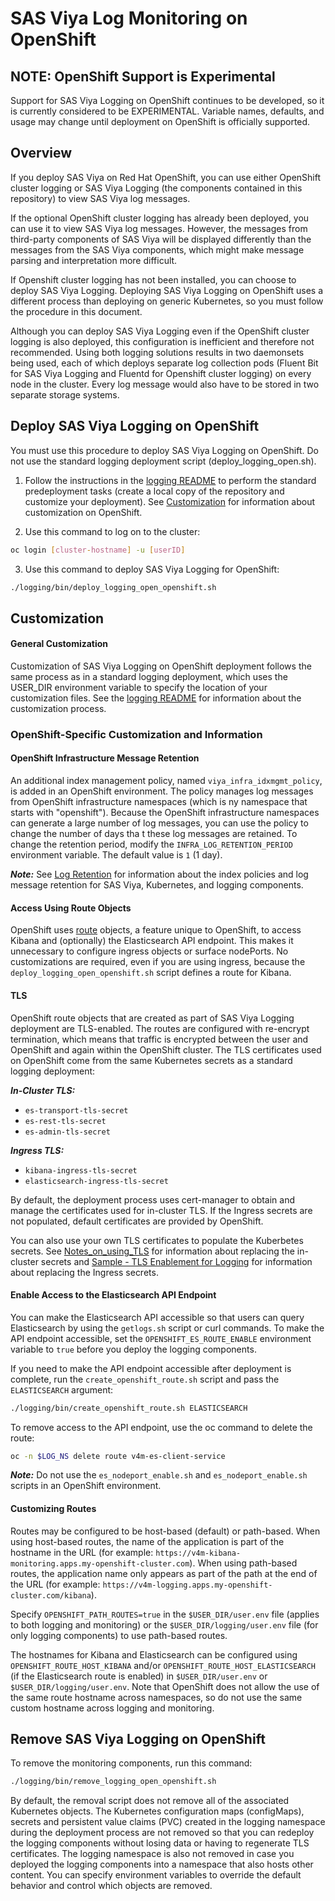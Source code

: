 # SAS Viya Log Monitoring on OpenShift

## NOTE: OpenShift Support is Experimental

Support for SAS Viya Logging on OpenShift continues to be developed, so it is
currently considered to be EXPERIMENTAL. Variable names, defaults, and usage
may change until deployment on OpenShift is officially supported.

## Overview

If you deploy SAS Viya on Red Hat OpenShift, you can use either OpenShift
cluster logging or SAS Viya Logging (the components contained in this
repository) to view SAS Viya log messages.

If the optional OpenShift cluster logging has already been deployed, you can use
it to view SAS Viya log messages. However, the messages from third-party components
of SAS Viya will be displayed differently than the messages from the SAS Viya components,
which might make message parsing and interpretation more difficult.

If Openshift cluster logging has not been installed, you can choose to deploy
SAS Viya Logging. Deploying SAS Viya Logging on
OpenShift uses a different process than deploying on generic Kubernetes, so you
must follow the procedure in this document.

Although you can deploy SAS Viya Logging even if the OpenShift
cluster logging is also deployed, this configuration is inefficient and
therefore not recommended. Using both logging solutions results in two
daemonsets being used, each of which deploys separate log collection pods
(Fluent Bit for SAS Viya Logging and Fluentd for Openshift cluster logging)
on every node in the cluster. Every log message would also have to be stored
in two separate storage systems.

## Deploy SAS Viya Logging on OpenShift

You must use this procedure to deploy SAS Viya Logging on OpenShift. Do not use
the standard logging deployment script (deploy_logging_open.sh).

1. Follow the instructions in the [logging README](../README.md#l_pre_dep) to
perform the standard predeployment tasks (create a local copy of the
repository and customize your deployment). See [Customization](#l_os_cust)
for information about customization on OpenShift.

2. Use this command to log on to the cluster:

```bash
oc login [cluster-hostname] -u [userID]
```

3. Use this command to deploy SAS Viya Logging for OpenShift:

```bash
./logging/bin/deploy_logging_open_openshift.sh
```

## <a name="l_os_cust"></a>Customization

#### General Customization

Customization of SAS Viya Logging on OpenShift deployment follows the same
process as in a standard logging deployment, which uses the USER_DIR
environment variable to specify the location of your customization files.
See the [logging README](../logging/README.md#log_custom) for information
about the customization process.

### OpenShift-Specific Customization and Information

#### OpenShift Infrastructure Message Retention

An additional index management policy, named `viya_infra_idxmgmt_policy`, is added
in an OpenShift environment. The policy manages log messages from OpenShift
infrastructure namespaces (which is ny namespace that starts with "openshift").
Because the OpenShift infrastructure namespaces can generate a large number of
log messages, you can use the policy to change the number of days tha t these
log messages are retained. To change the retention period, modify the
`INFRA_LOG_RETENTION_PERIOD` environment variable. The default value is `1` (1 day).

***Note:*** See [Log Retention](Log_Retention.md) for information
about the index policies and log message retention for SAS Viya, Kubernetes,
and logging components.

#### Access Using Route Objects

OpenShift uses [route](https://docs.openshift.com/enterprise/3.0/architecture/core_concepts/routes.html)
objects, a feature unique to OpenShift, to access Kibana and (optionally) the
Elasticsearch API endpoint. This makes it unnecessary to configure ingress
objects or surface nodePorts. No customizations are required, even if you are
using ingress, because the `deploy_logging_open_openshift.sh` script defines
a route for Kibana.

#### TLS

OpenShift route objects that are created as part of SAS Viya Logging
deployment are TLS-enabled. The routes are configured
with re-encrypt termination, which means that traffic is encrypted between the user
and OpenShift and again within the OpenShift cluster. The TLS certificates used on
OpenShift come from the same Kubernetes secrets as a standard logging deployment:

***In-Cluster TLS:***

- `es-transport-tls-secret`
- `es-rest-tls-secret`
- `es-admin-tls-secret`

***Ingress TLS:***

- `kibana-ingress-tls-secret`
- `elasticsearch-ingress-tls-secret`

By default, the deployment process uses cert-manager to obtain and manage the
certificates used for in-cluster TLS. If the Ingress secrets are not populated,
default certificates are provided by OpenShift.

You can also use your own TLS certificates to populate the Kuberbetes secrets.
See [Notes_on_using_TLS](Notes_on_using_TLS.md) for information about replacing
the in-cluster secrets and [Sample - TLS Enablement for Logging](../samples/tls/logging/README.md)
for information about replacing the Ingress secrets.

#### Enable Access to the Elasticsearch API Endpoint

You can make the Elasticsearch API accessible so that users can query Elasticsearch
by using the `getlogs.sh` script or curl commands. To make the API endpoint
accessible, set the `OPENSHIFT_ES_ROUTE_ENABLE` environment variable to `true` before
you deploy the logging components.

If you need to make the API endpoint accessible after deployment is complete, run
the `create_openshift_route.sh` script and pass the `ELASTICSEARCH` argument:

```bash
./logging/bin/create_openshift_route.sh ELASTICSEARCH
```

To remove access to the API endpoint, use the oc command to delete the route:

```bash
oc -n $LOG_NS delete route v4m-es-client-service
```

***Note:*** Do not use the `es_nodeport_enable.sh` and `es_nodeport_enable.sh` scripts
in an OpenShift environment.

#### Customizing Routes

Routes may be configured to be host-based (default) or path-based. When
using host-based routes, the name of the application is part of the hostname
in the URL (for example:
`https://v4m-kibana-monitoring.apps.my-openshift-cluster.com`).
When using path-based routes, the application name only appears as part of the
path at the end of the URL (for example:
`https://v4m-logging.apps.my-openshift-cluster.com/kibana`).

Specify `OPENSHIFT_PATH_ROUTES=true` in the `$USER_DIR/user.env` file
(applies to both logging and monitoring) or the `$USER_DIR/logging/user.env`
file (for only logging components) to use path-based routes.

The hostnames for Kibana and Elasticsearch can be configured using
`OPENSHIFT_ROUTE_HOST_KIBANA` and/or `OPENSHIFT_ROUTE_HOST_ELASTICSEARCH`
(if the Elasticsearch route is enabled) in `$USER_DIR/user.env` or
`$USER_DIR/logging/user.env`. Note that OpenShift does not allow the use
of the same route hostname across namespaces, so do not use the same custom
hostname across logging and monitoring.

## Remove SAS Viya Logging on OpenShift

To remove the monitoring components, run this command:

```bash
./logging/bin/remove_logging_open_openshift.sh
```

By default, the removal script does not remove all of the associated Kubernetes
objects. The Kubernetes configuration maps (configMaps), secrets and
persistent value claims (PVC) created in the logging namespace during the
deployment process are not removed so that you can redeploy the logging
components without losing data or having to regenerate TLS certificates. The
logging namespace is also not removed in case you deployed the logging
components into a namespace that also hosts other content. You can specify
environment variables to override the default behavior and control which
objects are removed.
